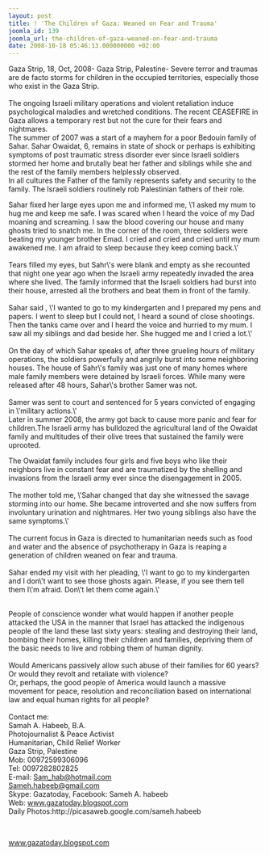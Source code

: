 ```yaml
---
layout: post
title: ! 'The Children of Gaza: Weaned on Fear and Trauma'
joomla_id: 139
joomla_url: the-children-of-gaza-weaned-on-fear-and-trauma
date: 2008-10-18 05:46:13.000000000 +02:00
---
```

<p>Gaza Strip, 18, Oct, 2008- Gaza Strip, Palestine- Severe terror and traumas are de facto storms for children in the occupied territories, especially those who exist in the Gaza Strip.<br />&nbsp;<br />The ongoing Israeli military operations and violent retaliation induce psychological maladies and wretched conditions. The recent CEASEFIRE in Gaza allows a temporary rest but not the cure for their fears and nightmares.<br />The summer of 2007 was a start of a mayhem for a poor Bedouin family of Sahar. Sahar Owaidat, 6, remains in state of shock or perhaps is exhibiting symptoms of post traumatic stress disorder ever since Israeli soldiers stormed her home and brutally beat her father and siblings while she and the rest of the family members helplessly observed.<br />In all cultures the Father of the family represents safety and security to the family. The Israeli soldiers routinely rob Palestinian fathers of their role.</p><p>Sahar fixed her large eyes upon me and informed me, \'I asked my mum to hug me and keep me safe. I was scared when I heard the voice of my Dad moaning and screaming. I saw the blood covering our house and many ghosts tried to snatch me. In the corner of the room, three soldiers were beating my younger brother Emad. I cried and cried and cried until my mum awakened me. I am afraid to sleep because they keep coming back.\'<br />&nbsp;<br />Tears filled my eyes, but Sahr\'s were blank and empty as she recounted that night one year ago when the Israeli army repeatedly invaded the area where she lived. The family informed that the Israeli soldiers had burst into their house, arrested all the brothers and beat them in front of the family.<br />&nbsp;<br />Sahar said , \'I wanted to go to my kindergarten and I prepared my pens and papers. I went to sleep but I could not, I heard a sound of close shootings. Then the tanks came over and I heard the voice and hurried to my mum. I saw all my siblings and dad beside her. She hugged me and I cried a lot.\'<br />&nbsp;<br />On the day of which Sahar speaks of, after three grueling hours of military operations, the soldiers powerfully and angrily burst into some neighboring houses. The house of Sahr\'s family was just one of many homes where male family members were detained by Israeli forces. While many were released after 48 hours, Sahar\'s brother Samer was not.<br />&nbsp;<br />Samer was sent to court and sentenced for 5 years convicted of engaging in \'military actions.\'<br />Later in summer 2008, the army got back to cause more panic and fear for children.The Israeli army has bulldozed the agricultural land of the Owaidat family and multitudes of their olive trees that sustained the family were uprooted.</p><p>The Owaidat family includes four girls and five boys who like their neighbors live in constant fear and are traumatized by the shelling and invasions from the Israeli army ever since the disengagement in 2005.<br />&nbsp;<br />The mother told me, \'Sahar changed that day she witnessed the savage storming into our home. She became introverted and she now suffers from involuntary urination and nightmares. Her two young siblings also have the same symptoms.\'<br />&nbsp;<br />The current focus in Gaza is directed to humanitarian needs such as food and water and the absence of psychotherapy in Gaza is reaping a generation of children weaned on fear and trauma.<br />&nbsp;<br />Sahar ended my visit with her pleading, \'I want to go to my kindergarten and I don\'t want to see those ghosts again. Please, if you see them tell them I\'m afraid. Don\'t let them come again.\'<br />&nbsp;</p><p>People of conscience wonder what would happen if another people attacked the USA in the manner that Israel has attacked the indigenous people of the land these last sixty years: stealing and destroying their land, bombing their homes, killing their children and families, depriving them of the basic needs to live and robbing them of human dignity.<br />&nbsp;<br />Would Americans passively allow such abuse of their families for 60 years?<br />Or would they revolt and retaliate with violence?<br />Or, perhaps, the good people of America would launch a massive movement for peace, resolution and reconciliation based on international law and equal human rights for all people?<br />&nbsp;<br />Contact me:<br />Samah A. Habeeb, B.A.<br />Photojournalist &amp; Peace Activist<br />Humanitarian, Child Relief Worker<br />Gaza Strip, Palestine<br />Mob: 00972599306096<br />Tel: 0097282802825<br />E-mail: <a href="mailto:Sam_hab@hotmail.com">Sam_hab@hotmail.com</a><br /><a href="mailto:Sameh.habeeb@gmail.com">Sameh.habeeb@gmail.com</a><br />Skype: Gazatoday, Facebook: Sameh A. habeeb<br />Web: <a href="http://www.gazatoday.blogspot.com/">www.gazatoday.blogspot.com</a><br />Daily Photos:http://picasaweb.google.com/sameh.habeeb </p><p>&nbsp;</p><p><a href="www.gazatoday.blogspot.com ">www.gazatoday.blogspot.com </a></p>
